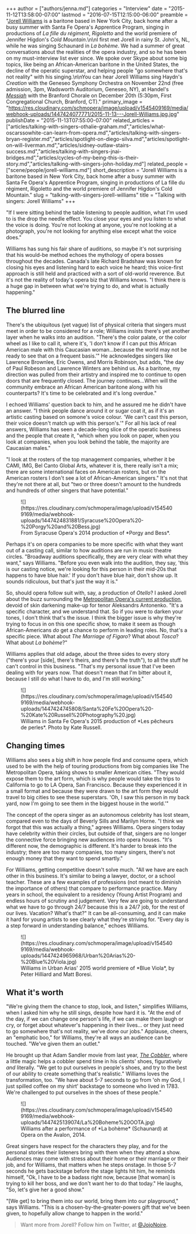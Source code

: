 +++
author = ["authors/jenna.md"]
categories = "Interview"
date = "2015-11-12T13:58:00-07:00"
lastmod = "2016-07-15T12:15:00-06:00"
preamble = "[Jorell Williams](/scene/people/jorell-williams) is a baritone based in New York City, back home after a busy summer with Santa Fe Opera's Apprentice Program, singing in productions of *La fille du régiment*, *Rigoletto* and the world premiere of Jennifer Higdon's *Cold Mountain*.\n\nI first met Jorell in rainy St. John's, NL, while he was singing Schaunard in *La bohème*. We had a summer of great conversations about the realities of the opera industry, and so he has been on my must-interview list ever since. We spoke over Skype about some big topics, like being an African-American baritone in the United States, the decline of the operatic superstar, and helping people \"go somewhere that's not reality\" with his singing.\n\nYou can hear Jorell Williams sing Haydn's *Creation* with the Geneseo Symphony Orchestra on November 22nd (free admission, 3pm, Wadsworth Auditorium, Geneseo, NY), at Handel's [*Messiah*](http://www.branfordmessiah.org/index.html) with the Branford Chorale on December 20th (5:30pm, First Congregational Church, Branford, CT)."
primary_image = "https://res.cloudinary.com/schmopera/image/upload/v1545409169/media/webhook-uploads/1447424077771/2015-11-13---Jorell-Williams.jpg.jpg"
publishDate = "2015-11-13T07:55:00-07:00"
related_articles = ["articles/talking-with-singers-othalie-graham.md","articles/what-oscarssowhite-can-learn-from-opera.md","articles/talking-with-singers-bryan-register.md","articles/spotlight-on-diego-silva.md","articles/spotlight-on-will-liverman.md","articles/sidney-outlaw-stairs-success.md","articles/talking-with-singers-jnai-bridges.md","articles/cycles-of-my-being-this-is-their-story.md","articles/talking-with-singers-john-holiday.md"]
related_people = ["scene/people/jorell-williams.md"]
short_description = "Jorell Williams is a baritone based in New York City, back home after a busy summer with Santa Fe Opera&#039;s Apprentice Program, singing in productions of La fille du régiment, Rigoletto and the world premiere of Jennifer Higdon&#039;s Cold Mountain."
slug = "talking-with-singers-jorell-williams"
title = "Talking with singers: Jorell Williams"
+++

"If I were sitting behind the table listening to people audition, what I'm used to is the drop the needle effect. You close your eyes and you listen to what the voice is doing. You're not looking at anyone, you're not looking at a photograph, you're not looking for anything else except what the voice does."

Williams has sung his fair share of auditions, so maybe it's not surprising that his would-be method echoes the mythology of opera bosses throughout the decades. Canada's late Richard Bradshaw was known for closing his eyes and listening hard to each voice he heard; this voice-first approach is still held and practiced with a sort of old-world reverence. But it's not the reality of today's opera biz that Williams knows. "I think there is a huge gap in between what we're trying to do, and what is actually happening."

## The blurred line

There's the ubiquitous (yet vague) list of physical criteria that singers must meet in order to be considered for a role; Williams insists there's yet another layer when he walks into an audition. "There's the color palate, or the color wheel as I like to call it, where it's, 'I don't know if I can put this African American male with this Caucasian woman...because the world may not be ready to see that on a frequent basis.'" He acknowledges singers like Lawrence Brownlee, Eric Owens, and Morris Robinson, but adds, "the day of Paul Robeson and Lawrence Winters are behind us. As a baritone, my direction was pulled from their artistry and inspired me to continue to open doors that are frequently closed. The journey continues...When will the community embrace an African American baritone along with his counterparts? It's time to be celebrated and it's long overdue."

I echoed Williams' question back to him, and he assured me he didn't have an answer. "I think people dance around it or sugar coat it, as if it's an artistic casting based on somone's voice colour. 'We can't cast this person, their voice doesn't match up with this person's.'" For all his lack of real answers, Williams has seen a decade-long slice of the operatic business and the people that create it, "which when you look on paper, when you look at companies, when you look behind the table, the majority are Caucasian males."

"I look at the rosters of the top management companies, whether it be CAMI, IMG, Bel Canto Global Arts, whatever it is, there really isn't a mix; there are some international faces on American rosters, but on the American rosters I don't see a lot of African-American singers." It's not that they're not there at all, but "two or three doesn't amount to the hundreds and hundreds of other singers that have potential."

<figure data-type="image">
![](https://res.cloudinary.com/schmopera/image/upload/v1545409169/media/webhook-uploads/1447424831881/Syracuse%20Opera%20-%20Porgy%20and%20Bess.jpg)
<figcaption>From Syracuse Opera's 2014 production of *Porgy and Bess*.
</figure>

Perhaps it's on opera companies to be more specific with what they want out of a casting call, similar to how auditions are run in music theatre circles. "Broadway auditions specifically, they are very clear with what they want," says Williams. "Before you even walk into the audition, they say, 'this is our casting notice, we're looking for this person in their mid-20s that happens to have blue hair.' If you don't have blue hair, don't show up. It sounds ridiculous, but that's just the way it is."

So, should opera follow suit with, say, a production of *Otello*? I asked Jorell about the buzz surrounding the [Metropolitan Opera's current production](https://www.washingtonpost.com/entertainment/music/how-do-african-american-singers-feel-about-blackface-in-opera/2015/10/16/fbbaa318-7176-11e5-9cbb-790369643cf9_story.html), devoid of skin darkening make-up for tenor Aleksandrs Antonenko. "It's a specific character, and we understand that. So if you were to darken your tones, I don't think that's the issue. I think the bigger issue is why they're trying to focus in on this one specific show, to make it seem as though African-Americans *do* get a chance to perform in leading roles. No, that's a specific piece. What about *The Marriage of Figaro*? What about *Tosca*? What about *La bohème*?"

Williams applies that old adage, about the three sides to every story ("there's your [side], there's theirs, and there's the truth"), to all the stuff he can't control in this business. "That's my personal issue that I've been dealing with for years now. That doesn't mean that I'm bitter about it, because I still do what I have to do, and I'm still working."

<figure data-type="image">
![](https://res.cloudinary.com/schmopera/image/upload/v1545409169/media/webhook-uploads/1447424745808/Santa%20Fe%20Opera%20-%20Kate%20Russell%20Photography%20.jpg)
<figcaption>Williams in Santa Fe Opera's 2015 production of *Les pêcheurs de perles*. Photo by Kate Russell.</figcaption>
</figure>

## Changing times

Williams also sees a big shift in how people find and consume opera, which used to be with the help of touring productions from big companies like The Metropolitan Opera, taking shows to smaller American cities. "They would expose them to the art form, which is why people would take the trips to California to go to LA Opera, San Francisco. Because they experienced it in a small format and because they were drawn to the art form they would travel to big cities to see these superstars. 'Oh, I saw this person in my back yard, now I'm going to see them in the biggest house in the world.'"

The concept of the opera singer as an autonomous celebrity has lost steam, compared even to the days of Beverly Sills and Marilyn Horne. "I think we forgot that this was actually a thing," agrees Williams. Opera singers today have celebrity within their circles, but outside of that, singers are no longer the connective force bringing new audiences into opera houses. "It's different now, the demographic is different. It's harder to break into the industry; there are too many companies, too many singers, there's not enough money that they want to spend smartly."

For Williams, getting competitive doesn't solve much. "All we have are each other in this business. It's similar to being a lawyer, doctor, or a school teacher. These are a few examples of professions (not meant to diminish the importance of others) that compare to performance practice. Many years in school, the equivalent to a residency (Young Artist Program) and endless hours of scrutiny and judgement. Very few are going to understand what we have to go through 24/7 because this is a 24/7 job, for the rest of our lives. Vacation? What's that?" It can be all-consuming, and it can make it hard for young artists to see clearly what they're striving for. "Every day is a step forward in understanding balance," echoes Williams.

<figure data-type="image">
![](https://res.cloudinary.com/schmopera/image/upload/v1545409169/media/webhook-uploads/1447424965968/Urban%20Arias%20-%20Blue%20Viola.jpg)
<figcaption>Williams in Urban Arias' 2015 world premiere of *Blue Viola*, by Peter Hilliard and Matt Boresi.</figcaption>
</figure>

## What it's worth

"We're giving them the chance to stop, look, and listen," simplifies Williams, when I asked him why he still sings, despite how hard it is. "At the end of the day, if we can change one person's life, if we can make them laugh or cry, or forget about whatever's happening in their lives... or they just need to go somewhere that's not reality, we've done our jobs." Applause, cheers, an "emphatic boo," for Williams, they're all ways an audience can be touched. "We've given them an outlet."

He brought up that Adam Sandler movie from last year, [*The Cobbler*](http://www.imdb.com/title/tt3203616/), where a little magic helps a cobbler spend time in his clients' shoes, figuratively *and* literally. "We get to put ourselves in people's shoes, and try to the best of our ability to create something that's realistic." Williams loves the transformation, too. "We have about 5-7 seconds to go from 'oh my God, I just spilled coffee on my shirt' backstage to someone who lived in 1783. We're challenged to put ourselves in the shoes of these people."

<figure data-type="image">
![](https://res.cloudinary.com/schmopera/image/upload/v1545409169/media/webhook-uploads/1447425139074/La%20Boheme%20OOTA.jpg)
<figcaption>Williams after a performance of *La bohème* (Schaunard) at Opera on the Avalon, 2014.</figcaption>
</figure>

Great singers have respect for the characters they play, and for the personal stories their listeners bring with them when they attend a show. Audiences may come with stress about their home or their marriage or their job, and for Williams, that matters when he steps onstage. In those 5-7 seconds he gets backstage before the stage lights hit him, he reminds himself, "Ok, I have to be a badass right now, because [that woman] is trying to kill her boss, and we don't want her to do that today." He laughs, "So, let's give her a good show."

"[We get] to bring them into our world, bring them into our playground," says Williams. "This is a chosen-by-the-greater-powers gift that we've been given, to hopefully allow change to happen in the world." 

>Want more from Jorell? Follow him on Twitter, at [@JojoNoire](https://twitter.com/JojoNoire).


